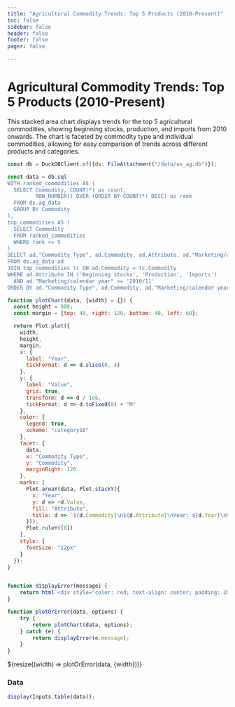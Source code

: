 ```yaml
---
title: "Agricultural Commodity Trends: Top 5 Products (2010-Present)"
toc: false
sidebar: false
header: false
footer: false
pager: false

---
```


# Agricultural Commodity Trends: Top 5 Products (2010-Present)

This stacked area chart displays trends for the top 5 agricultural commodities, showing beginning stocks, production, and imports from 2010 onwards. The chart is faceted by commodity type and individual commodities, allowing for easy comparison of trends across different products and categories.


```js
const db = DuckDBClient.of({ds: FileAttachment("/data/us_ag.db")});
```

```js
const data = db.sql`
WITH ranked_commodities AS (
  SELECT Commodity, COUNT(*) as count,
         ROW_NUMBER() OVER (ORDER BY COUNT(*) DESC) as rank
  FROM ds.ag_data
  GROUP BY Commodity
),
top_commodities AS (
  SELECT Commodity
  FROM ranked_commodities
  WHERE rank <= 5
)
SELECT ad."Commodity Type", ad.Commodity, ad.Attribute, ad."Marketing/calendar year" as Year, ad."Value text" as Value
FROM ds.ag_data ad
JOIN top_commodities tc ON ad.Commodity = tc.Commodity
WHERE ad.Attribute IN ('Beginning stocks', 'Production', 'Imports')
  AND ad."Marketing/calendar year" >= '2010/11'
ORDER BY ad."Commodity Type", ad.Commodity, ad."Marketing/calendar year", ad.Attribute`
```


```js
function plotChart(data, {width} = {}) {
  const height = 800;
  const margin = {top: 40, right: 120, bottom: 40, left: 60};

  return Plot.plot({
    width,
    height,
    margin,
    x: {
      label: "Year",
      tickFormat: d => d.slice(0, 4)
    },
    y: {
      label: "Value",
      grid: true,
      transform: d => d / 1e6,
      tickFormat: d => d.toFixed(0) + "M"
    },
    color: {
      legend: true,
      scheme: "category10"
    },
    facet: {
      data,
      x: "Commodity Type",
      y: "Commodity",
      marginRight: 120
    },
    marks: [
      Plot.areaY(data, Plot.stackY({
        x: "Year",
        y: d => +d.Value,
        fill: "Attribute",
        title: d => `${d.Commodity}\n${d.Attribute}\nYear: ${d.Year}\nValue: ${(+d.Value).toLocaleString()}`
      })),
      Plot.ruleY([0])
    ],
    style: {
      fontSize: "12px"
    }
  });
}


function displayError(message) {
    return html`<div style="color: red; text-align: center; padding: 20px;">Error: ${message}</div>`;
}

function plotOrError(data, options) {
    try {
        return plotChart(data, options);
    } catch (e) {
        return displayError(e.message);
    }
}
```


<div class="grid grid-cols-1">
    <div class="card">
        ${resize((width) => plotOrError(data, {width}))}
    </div>
</div>

### Data

```js
display(Inputs.table(data));
```